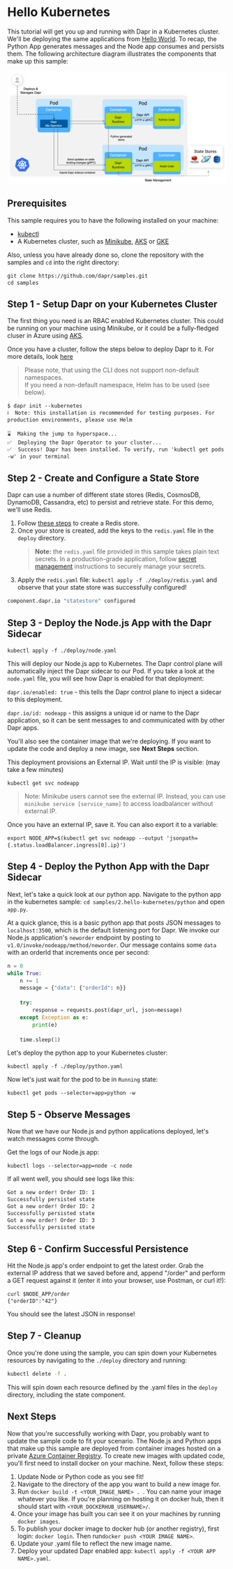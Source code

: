 # Hello Kubernetes

This tutorial will get you up and running with Dapr in a Kubernetes cluster. We'll be deploying the same applications from [Hello World](../1.hello-world). To recap, the Python App generates messages and the Node app consumes and persists them. The following architecture diagram illustrates the components that make up this sample: 

![Architecture Diagram](./img/Architecture_Diagram.png)


## Prerequisites
This sample requires you to have the following installed on your machine:
- [kubectl](https://kubernetes.io/docs/tasks/tools/install-kubectl/)
- A Kubernetes cluster, such as [Minikube](https://github.com/dapr/docs/blob/master/getting-started/environment-setup.md#setup-cluster), [AKS](https://github.com/dapr/docs/blob/master/getting-started/environment-setup.md#setup-cluster) or [GKE](https://cloud.google.com/kubernetes-engine/)

Also, unless you have already done so, clone the repository with the samples and ````cd```` into the right directory:
```
git clone https://github.com/dapr/samples.git
cd samples
```
  
## Step 1 - Setup Dapr on your Kubernetes Cluster

The first thing you need is an RBAC enabled Kubernetes cluster. This could be running on your machine using Minikube, or it could be a fully-fledged cluser in Azure using [AKS](https://azure.microsoft.com/en-us/services/kubernetes-service/). 

Once you have a cluster, follow the steps below to deploy Dapr to it. For more details, look [here](https://github.com/dapr/docs/blob/master/getting-started/environment-setup.md#installing-dapr-on-a-kubernetes-cluster)

> Please note, that using the CLI does not support non-default namespaces.  
> If you need a non-default namespace, Helm has to be used (see below).

```
$ dapr init --kubernetes
ℹ️  Note: this installation is recommended for testing purposes. For production environments, please use Helm

⌛  Making the jump to hyperspace...
✅  Deploying the Dapr Operator to your cluster...
✅  Success! Dapr has been installed. To verify, run 'kubectl get pods -w' in your terminal
```

## Step 2 - Create and Configure a State Store

Dapr can use a number of different state stores (Redis, CosmosDB, DynamoDB, Cassandra, etc) to persist and retrieve state. For this demo, we'll use Redis.

1. Follow [these steps](https://github.com/dapr/docs/blob/master/howto/configure-redis/README.md) to create a Redis store.
2. Once your store is created, add the keys to the `redis.yaml` file in the `deploy` directory. 
    > **Note:** the `redis.yaml` file provided in this sample takes plain text secrets. In a production-grade application, follow [secret management](https://github.com/dapr/docs/blob/master/concepts/secrets/) instructions to securely manage your secrets.
3. Apply the `redis.yaml` file: `kubectl apply -f ./deploy/redis.yaml` and observe that your state store was successfully configured!

```bash
component.dapr.io "statestore" configured
```

## Step 3 - Deploy the Node.js App with the Dapr Sidecar

```
kubectl apply -f ./deploy/node.yaml
```

This will deploy our Node.js app to Kubernetes. The Dapr control plane will automatically inject the Dapr sidecar to our Pod. If you take a look at the ```node.yaml``` file, you will see how Dapr is enabled for that deployment:

```dapr.io/enabled: true``` - this tells the Dapr control plane to inject a sidecar to this deployment.

```dapr.io/id: nodeapp``` - this assigns a unique id or name to the Dapr application, so it can be sent messages to and communicated with by other Dapr apps.

You'll also see the container image that we're deploying. If you want to update the code and deploy a new image, see **Next Steps** section. 

This deployment provisions an External IP.
Wait until the IP is visible: (may take a few minutes)

```
kubectl get svc nodeapp
```

> Note: Minikube users cannot see the external IP. Instead, you can use `minikube service [service_name]` to access loadbalancer without external IP.

Once you have an external IP, save it.
You can also export it to a variable:

```
export NODE_APP=$(kubectl get svc nodeapp --output 'jsonpath={.status.loadBalancer.ingress[0].ip}')
```

## Step 4 - Deploy the Python App with the Dapr Sidecar
Next, let's take a quick look at our python app. Navigate to the python app in the kubernetes sample: `cd samples/2.hello-kubernetes/python` and open `app.py`.

At a quick glance, this is a basic python app that posts JSON messages to `localhost:3500`, which is the default listening port for Dapr. We invoke our Node.js application's `neworder` endpoint by posting to `v1.0/invoke/nodeapp/method/neworder`. Our message contains some `data` with an orderId that increments once per second:

```python
n = 0
while True:
    n += 1
    message = {"data": {"orderId": n}}

    try:
        response = requests.post(dapr_url, json=message)
    except Exception as e:
        print(e)

    time.sleep(1)
```

Let's deploy the python app to your Kubernetes cluster:
```
kubectl apply -f ./deploy/python.yaml
```

Now let's just wait for the pod to be in ```Running``` state:

```
kubectl get pods --selector=app=python -w
```

## Step 5 - Observe Messages

Now that we have our Node.js and python applications deployed, let's watch messages come through.

Get the logs of our Node.js app:

```
kubectl logs --selector=app=node -c node
```

If all went well, you should see logs like this:

```
Got a new order! Order ID: 1
Successfully persisted state
Got a new order! Order ID: 2
Successfully persisted state
Got a new order! Order ID: 3
Successfully persisted state
```

## Step 6 - Confirm Successful Persistence

Hit the Node.js app's order endpoint to get the latest order. Grab the external IP address that we saved before and, append "/order" and perform a GET request against it (enter it into your browser, use Postman, or curl it!):

```
curl $NODE_APP/order
{"orderID":"42"}
```

You should see the latest JSON in response!

## Step 7 - Cleanup

Once you're done using the sample, you can spin down your Kubernetes resources by navigating to the `./deploy` directory and running:

```bash
kubectl delete -f .
```

This will spin down each resource defined by the .yaml files in the `deploy` directory, including the state component.

## Next Steps

Now that you're successfully working with Dapr, you probably want to update the sample code to fit your scenario. The Node.js and Python apps that make up this sample are deployed from container images hosted on a private [Azure Container Registry](https://azure.microsoft.com/en-us/services/container-registry/). To create new images with updated code, you'll first need to install docker on your machine. Next, follow these steps:

1. Update Node or Python code as you see fit!
2. Navigate to the directory of the app you want to build a new image for.
3. Run `docker build -t <YOUR_IMAGE_NAME> . `. You can name your image whatever you like. If you're planning on hosting it on docker hub, then it should start with `<YOUR_DOCKERHUB_USERNAME>/`.
4. Once your image has built you can see it on your machines by running `docker images`.
5. To publish your docker image to docker hub (or another registry), first login: `docker login`. Then run`docker push <YOUR IMAGE NAME>`.
6. Update your .yaml file to reflect the new image name.
7. Deploy your updated Dapr enabled app: `kubectl apply -f <YOUR APP NAME>.yaml`.
